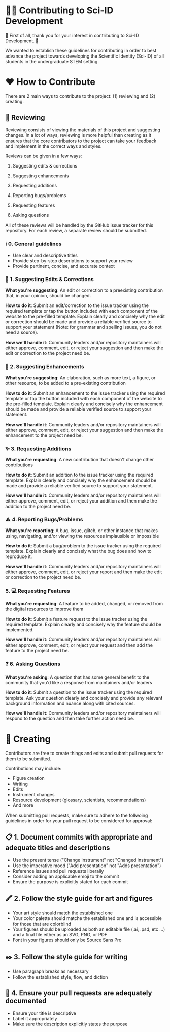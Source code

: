 # 👩‍🔬 Contributing to Sci-ID Development

🙌 First of all, thank you for your interest in contributing to Sci-ID Development. 🎉

 We wanted to establish these guidelines for contributing in order to best advance the project towards developing the Scientific Identity (Sci-ID) of all students in the undergraduate STEM setting.

# ❤️️ How to Contribute

There are 2 main ways to contribute to the project: (1) reviewing and (2) creating.

## 👀 Reviewing

Reviewing consists of viewing the materials of this project and suggesting changes. In a lot of ways, reviewing is more helpful than creating as it ensures that the core contributors to the project can take your feedback and implement in the correct ways and styles.

Reviews can be given in a few ways:

1. Suggesting edits & corrections

2. Suggesting enhancements

3. Requesting additions

4. Reporting bugs/problems

5. Requesting features

6. Asking questions

All of these reviews will be handled by the GitHub issue tracker for this repository. For each review, a separate review should be submitted.

### ℹ️ 0. General guidelines

 * Use clear and descriptive titles
 * Provide step-by-step descriptions to support your review
 * Provide pertinent, concise, and accurate context

### 📝 1. Suggesting Edits & Corrections

**What you're suggesting**: An edit or correction to a preexisting contribution that, in your opinion, should be changed.

**How to do it**: Submit an edit/correction to the issue tracker using the required template or tap the button included with each component of the website to the pre-filled template. Explain clearly and concisely why the edit or correction should be made and provide a reliable verified source to support your statement (Note: for grammar and spelling issues, you do not need a source).

**How we'll handle it**: Community leaders and/or repository maintainers will either approve, comment, edit, or reject your suggestion and then make the edit or correction to the project need be.

### 🤝 2. Suggesting Enhancements

**What you're suggesting**: An elaboration, such as more text, a figure, or other resource, to be added to a pre-existing contribution

**How to do it**: Submit an enhancement to the issue tracker using the required template or tap the button included with each component of the website to the pre-filled template. Explain clearly and concisely why the enhancement should be made and provide a reliable verified source to support your statement.

**How we'll handle it**: Community leaders and/or repository maintainers will either approve, comment, edit, or reject your suggestion and then make the enhancement to the project need be.

### ✨ 3. Requesting Additions

**What you're requesting**: A new contribution that doesn't change other contributions

**How to do it**: Submit an addition to the issue tracker using the required template. Explain clearly and concisely why the enhancement should be made and provide a reliable verified source to support your statement.

**How we'll handle it**: Community leaders and/or repository maintainers will either approve, comment, edit, or reject your addition and then make the addition to the project need be.

### ⚠️ 4. Reporting Bugs/Problems

**What you're reporting**: A bug, issue, glitch, or other instance that makes using, navigating, and/or viewing the resources implausible or impossible

**How to do it**: Submit a bug/problem to the issue tracker using the required template. Explain clearly and concisely what the bug does and how to reproduce it.

**How we'll handle it**: Community leaders and/or repository maintainers will either approve, comment, edit, or reject your report and then make the edit or correction to the project need be.

### 5. 💻 Requesting Features

**What you're requesting**: A feature to be added, changed, or removed from the digital resources to improve them

**How to do it**: Submit a feature request to the issue tracker using the required template. Explain clearly and concisely why the feature should be implemented.

**How we'll handle it**: Community leaders and/or repository maintainers will either approve, comment, edit, or reject your request and then add the feature to the project need be.

### ❓ 6. Asking Questions

**What you're asking**: A question that has some general benefit to the community that you'd like a response from maintainers and/or leaders

**How to do it**: Submit a question to the issue tracker using the required template. Ask your question clearly and concisely and provide any relevant background information and nuance along with cited sources.

**How we'll handle it**: Community leaders and/or repository maintainers will respond to the question and then take further action need be.

# 🎨 Creating

Contributors are free to create things and edits and submit pull requests for them to be submitted.

Contributions may include:

* Figure creation
* Writing
* Edits
* Instrument changes
* Resource development (glossary, scientists, recommendations)
* And more

When submitting pull requests, make sure to adhere to the follwoing guidelines in order for your pull request to be considered for approval:

## 📋 1. Document commits with appropriate and adequate titles and descriptions

* Use the present tense ("Change instrument" not "Changed instrument")
* Use the imperative mood ("Add presentation" not "Adds presentation")
* Reference issues and pull requests liberally
* Consider adding an applicable emoji to the commit
* Ensure the purpose is explicitly stated for each commit

## 🖍 2. Follow the style guide for art and figures

* Your art style should match the established one
* Your color palette should matche the established one and is accessible for those that are colorblind
* Your figures should be uploaded as both an editable file (.ai, .psd, etc ...) and a final file either as an SVG, PNG, or PDF
* Font in your figures should only be Source Sans Pro

## ✒️ 3. Follow the style guide for writing

* Use paragraph breaks as necessary
* Follow the established style, flow, and diction

## 💾 4. Ensure your pull requests are adequately documented

* Ensure your title is descriptive
* Label it appropriately
* Make sure the description explicitly states the purpose